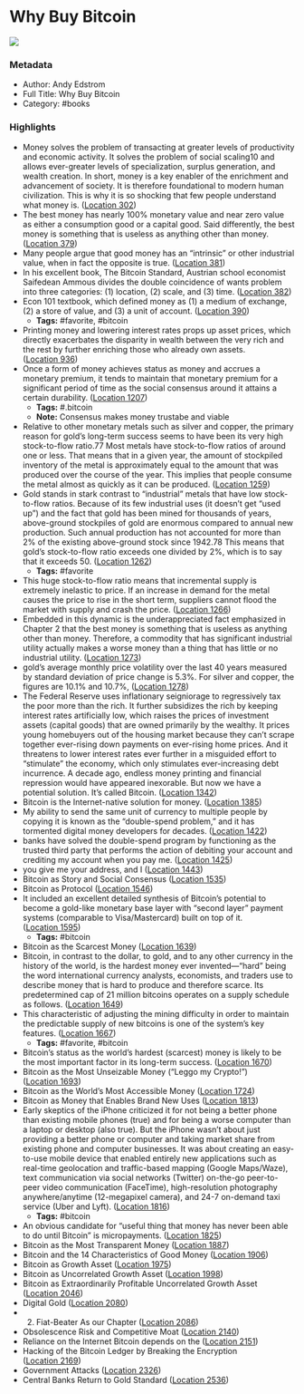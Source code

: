 # Why Buy Bitcoin

![](https://images-na.ssl-images-amazon.com/images/I/41-qmOPV9qL._SL200_.jpg)

### Metadata

- Author: Andy Edstrom
- Full Title: Why Buy Bitcoin
- Category: #books

### Highlights

- Money solves the problem of transacting at greater levels of productivity and economic activity. It solves the problem of social scaling10 and allows ever-greater levels of specialization, surplus generation, and wealth creation. In short, money is a key enabler of the enrichment and advancement of society. It is therefore foundational to modern human civilization. This is why it is so shocking that few people understand what money is. ([Location 302](https://readwise.io/to_kindle?action=open&asin=B07XG2J3S9&location=302))
- The best money has nearly 100% monetary value and near zero value as either a consumption good or a capital good. Said differently, the best money is something that is useless as anything other than money. ([Location 379](https://readwise.io/to_kindle?action=open&asin=B07XG2J3S9&location=379))
- Many people argue that good money has an “intrinsic” or other industrial value, when in fact the opposite is true. ([Location 381](https://readwise.io/to_kindle?action=open&asin=B07XG2J3S9&location=381))
- In his excellent book, The Bitcoin Standard, Austrian school economist Saifedean Ammous divides the double coincidence of wants problem into three categories: (1) location, (2) scale, and (3) time. ([Location 382](https://readwise.io/to_kindle?action=open&asin=B07XG2J3S9&location=382))
- Econ 101 textbook, which defined money as (1) a medium of exchange, (2) a store of value, and (3) a unit of account. ([Location 390](https://readwise.io/to_kindle?action=open&asin=B07XG2J3S9&location=390))
    - **Tags:** #favorite, #bitcoin
- Printing money and lowering interest rates props up asset prices, which directly exacerbates the disparity in wealth between the very rich and the rest by further enriching those who already own assets. ([Location 936](https://readwise.io/to_kindle?action=open&asin=B07XG2J3S9&location=936))
- Once a form of money achieves status as money and accrues a monetary premium, it tends to maintain that monetary premium for a significant period of time as the social consensus around it attains a certain durability. ([Location 1207](https://readwise.io/to_kindle?action=open&asin=B07XG2J3S9&location=1207))
    - **Tags:** #.bitcoin
    - **Note:** Consensus makes money trustabe and viable
- Relative to other monetary metals such as silver and copper, the primary reason for gold’s long-term success seems to have been its very high stock-to-flow ratio.77 Most metals have stock-to-flow ratios of around one or less. That means that in a given year, the amount of stockpiled inventory of the metal is approximately equal to the amount that was produced over the course of the year. This implies that people consume the metal almost as quickly as it can be produced. ([Location 1259](https://readwise.io/to_kindle?action=open&asin=B07XG2J3S9&location=1259))
- Gold stands in stark contrast to “industrial” metals that have low stock-to-flow ratios. Because of its few industrial uses (it doesn’t get “used up”) and the fact that gold has been mined for thousands of years, above-ground stockpiles of gold are enormous compared to annual new production. Such annual production has not accounted for more than 2% of the existing above-ground stock since 1942.78 This means that gold’s stock-to-flow ratio exceeds one divided by 2%, which is to say that it exceeds 50. ([Location 1262](https://readwise.io/to_kindle?action=open&asin=B07XG2J3S9&location=1262))
    - **Tags:** #favorite
- This huge stock-to-flow ratio means that incremental supply is extremely inelastic to price. If an increase in demand for the metal causes the price to rise in the short term, suppliers cannot flood the market with supply and crash the price. ([Location 1266](https://readwise.io/to_kindle?action=open&asin=B07XG2J3S9&location=1266))
- Embedded in this dynamic is the underappreciated fact emphasized in Chapter 2 that the best money is something that is useless as anything other than money. Therefore, a commodity that has significant industrial utility actually makes a worse money than a thing that has little or no industrial utility. ([Location 1273](https://readwise.io/to_kindle?action=open&asin=B07XG2J3S9&location=1273))
- gold’s average monthly price volatility over the last 40 years measured by standard deviation of price change is 5.3%. For silver and copper, the figures are 10.1% and 10.7%, ([Location 1278](https://readwise.io/to_kindle?action=open&asin=B07XG2J3S9&location=1278))
- The Federal Reserve uses inflationary seigniorage to regressively tax the poor more than the rich. It further subsidizes the rich by keeping interest rates artificially low, which raises the prices of investment assets (capital goods) that are owned primarily by the wealthy. It prices young homebuyers out of the housing market because they can’t scrape together ever-rising down payments on ever-rising home prices. And it threatens to lower interest rates ever further in a misguided effort to “stimulate” the economy, which only stimulates ever-increasing debt incurrence. A decade ago, endless money printing and financial repression would have appeared inexorable. But now we have a potential solution. It’s called Bitcoin. ([Location 1342](https://readwise.io/to_kindle?action=open&asin=B07XG2J3S9&location=1342))
- Bitcoin is the Internet-native solution for money. ([Location 1385](https://readwise.io/to_kindle?action=open&asin=B07XG2J3S9&location=1385))
- My ability to send the same unit of currency to multiple people by copying it is known as the “double-spend problem,” and it has tormented digital money developers for decades. ([Location 1422](https://readwise.io/to_kindle?action=open&asin=B07XG2J3S9&location=1422))
- banks have solved the double-spend program by functioning as the trusted third party that performs the action of debiting your account and crediting my account when you pay me. ([Location 1425](https://readwise.io/to_kindle?action=open&asin=B07XG2J3S9&location=1425))
- you give me your address, and I ([Location 1443](https://readwise.io/to_kindle?action=open&asin=B07XG2J3S9&location=1443))
- Bitcoin as Story and Social Consensus ([Location 1535](https://readwise.io/to_kindle?action=open&asin=B07XG2J3S9&location=1535))
- Bitcoin as Protocol ([Location 1546](https://readwise.io/to_kindle?action=open&asin=B07XG2J3S9&location=1546))
- It included an excellent detailed synthesis of Bitcoin’s potential to become a gold-like monetary base layer with “second layer” payment systems (comparable to Visa/Mastercard) built on top of it. ([Location 1595](https://readwise.io/to_kindle?action=open&asin=B07XG2J3S9&location=1595))
    - **Tags:** #bitcoin
- Bitcoin as the Scarcest Money ([Location 1639](https://readwise.io/to_kindle?action=open&asin=B07XG2J3S9&location=1639))
- Bitcoin, in contrast to the dollar, to gold, and to any other currency in the history of the world, is the hardest money ever invented—“hard” being the word international currency analysts, economists, and traders use to describe money that is hard to produce and therefore scarce. Its predetermined cap of 21 million bitcoins operates on a supply schedule as follows. ([Location 1649](https://readwise.io/to_kindle?action=open&asin=B07XG2J3S9&location=1649))
- This characteristic of adjusting the mining difficulty in order to maintain the predictable supply of new bitcoins is one of the system’s key features. ([Location 1667](https://readwise.io/to_kindle?action=open&asin=B07XG2J3S9&location=1667))
    - **Tags:** #favorite, #bitcoin
- Bitcoin’s status as the world’s hardest (scarcest) money is likely to be the most important factor in its long-term success. ([Location 1670](https://readwise.io/to_kindle?action=open&asin=B07XG2J3S9&location=1670))
- Bitcoin as the Most Unseizable Money (“Leggo my Crypto!”) ([Location 1693](https://readwise.io/to_kindle?action=open&asin=B07XG2J3S9&location=1693))
- Bitcoin as the World’s Most Accessible Money ([Location 1724](https://readwise.io/to_kindle?action=open&asin=B07XG2J3S9&location=1724))
- Bitcoin as Money that Enables Brand New Uses ([Location 1813](https://readwise.io/to_kindle?action=open&asin=B07XG2J3S9&location=1813))
- Early skeptics of the iPhone criticized it for not being a better phone than existing mobile phones (true) and for being a worse computer than a laptop or desktop (also true). But the iPhone wasn’t about just providing a better phone or computer and taking market share from existing phone and computer businesses. It was about creating an easy-to-use mobile device that enabled entirely new applications such as real-time geolocation and traffic-based mapping (Google Maps/Waze), text communication via social networks (Twitter) on-the-go peer-to-peer video communication (FaceTime), high-resolution photography anywhere/anytime (12-megapixel camera), and 24-7 on-demand taxi service (Uber and Lyft). ([Location 1816](https://readwise.io/to_kindle?action=open&asin=B07XG2J3S9&location=1816))
    - **Tags:** #bitcoin
- An obvious candidate for “useful thing that money has never been able to do until Bitcoin” is micropayments. ([Location 1825](https://readwise.io/to_kindle?action=open&asin=B07XG2J3S9&location=1825))
- Bitcoin as the Most Transparent Money ([Location 1887](https://readwise.io/to_kindle?action=open&asin=B07XG2J3S9&location=1887))
- Bitcoin and the 14 Characteristics of Good Money ([Location 1906](https://readwise.io/to_kindle?action=open&asin=B07XG2J3S9&location=1906))
- Bitcoin as Growth Asset ([Location 1975](https://readwise.io/to_kindle?action=open&asin=B07XG2J3S9&location=1975))
- Bitcoin as Uncorrelated Growth Asset ([Location 1998](https://readwise.io/to_kindle?action=open&asin=B07XG2J3S9&location=1998))
- Bitcoin as Extraordinarily Profitable Uncorrelated Growth Asset ([Location 2046](https://readwise.io/to_kindle?action=open&asin=B07XG2J3S9&location=2046))
- Digital Gold ([Location 2080](https://readwise.io/to_kindle?action=open&asin=B07XG2J3S9&location=2080))
- 2. Fiat-Beater As our Chapter ([Location 2086](https://readwise.io/to_kindle?action=open&asin=B07XG2J3S9&location=2086))
- Obsolescence Risk and Competitive Moat ([Location 2140](https://readwise.io/to_kindle?action=open&asin=B07XG2J3S9&location=2140))
- Reliance on the Internet Bitcoin depends on the ([Location 2151](https://readwise.io/to_kindle?action=open&asin=B07XG2J3S9&location=2151))
- Hacking of the Bitcoin Ledger by Breaking the Encryption ([Location 2169](https://readwise.io/to_kindle?action=open&asin=B07XG2J3S9&location=2169))
- Government Attacks ([Location 2326](https://readwise.io/to_kindle?action=open&asin=B07XG2J3S9&location=2326))
- Central Banks Return to Gold Standard ([Location 2536](https://readwise.io/to_kindle?action=open&asin=B07XG2J3S9&location=2536))
